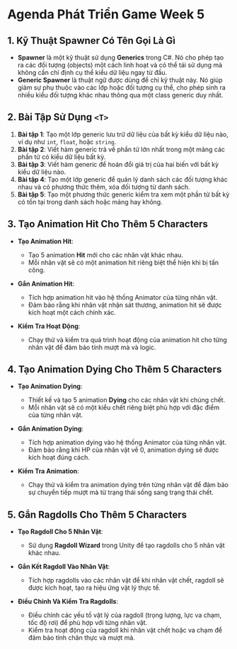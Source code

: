 # Agenda Phát Triển Game Week 5

## 1. Kỹ Thuật Spawner<T> Có Tên Gọi Là Gì

- **Spawner<T>** là một kỹ thuật sử dụng **Generics** trong C#. Nó cho phép tạo ra các đối tượng (objects) một cách linh hoạt và có thể tái sử dụng mà không cần chỉ định cụ thể kiểu dữ liệu ngay từ đầu.
- **Generic Spawner** là thuật ngữ được dùng để chỉ kỹ thuật này. Nó giúp giảm sự phụ thuộc vào các lớp hoặc đối tượng cụ thể, cho phép sinh ra nhiều kiểu đối tượng khác nhau thông qua một class generic duy nhất.

## 2. Bài Tập Sử Dụng `<T>`

1.  **Bài tập 1**: Tạo một lớp generic lưu trữ dữ liệu của bất kỳ kiểu dữ liệu nào, ví dụ như `int`, `float`, hoặc `string`.
2.  **Bài tập 2**: Viết hàm generic trả về phần tử lớn nhất trong một mảng các phần tử có kiểu dữ liệu bất kỳ.
3.  **Bài tập 3**: Viết hàm generic để hoán đổi giá trị của hai biến với bất kỳ kiểu dữ liệu nào.
4.  **Bài tập 4**: Tạo một lớp generic để quản lý danh sách các đối tượng khác nhau và có phương thức thêm, xóa đối tượng từ danh sách.
5.  **Bài tập 5**: Tạo một phương thức generic kiểm tra xem một phần tử bất kỳ có tồn tại trong danh sách hoặc mảng hay không.

## 3. Tạo Animation Hit Cho Thêm 5 Characters

- **Tạo Animation Hit**:

  - Tạo 5 animation **Hit** mới cho các nhân vật khác nhau.
  - Mỗi nhân vật sẽ có một animation hit riêng biệt thể hiện khi bị tấn công.

- **Gắn Animation Hit**:

  - Tích hợp animation hit vào hệ thống Animator của từng nhân vật.
  - Đảm bảo rằng khi nhân vật nhận sát thương, animation hit sẽ được kích hoạt một cách chính xác.

- **Kiểm Tra Hoạt Động**:
  - Chạy thử và kiểm tra quá trình hoạt động của animation hit cho từng nhân vật để đảm bảo tính mượt mà và logic.

## 4. Tạo Animation Dying Cho Thêm 5 Characters

- **Tạo Animation Dying**:

  - Thiết kế và tạo 5 animation **Dying** cho các nhân vật khi chúng chết.
  - Mỗi nhân vật sẽ có một kiểu chết riêng biệt phù hợp với đặc điểm của từng nhân vật.

- **Gắn Animation Dying**:

  - Tích hợp animation dying vào hệ thống Animator của từng nhân vật.
  - Đảm bảo rằng khi HP của nhân vật về 0, animation dying sẽ được kích hoạt đúng cách.

- **Kiểm Tra Animation**:
  - Chạy thử và kiểm tra animation dying trên từng nhân vật để đảm bảo sự chuyển tiếp mượt mà từ trạng thái sống sang trạng thái chết.

## 5. Gắn Ragdolls Cho Thêm 5 Characters

- **Tạo Ragdoll Cho 5 Nhân Vật**:

  - Sử dụng **Ragdoll Wizard** trong Unity để tạo ragdolls cho 5 nhân vật khác nhau.

- **Gắn Kết Ragdoll Vào Nhân Vật**:

  - Tích hợp ragdolls vào các nhân vật để khi nhân vật chết, ragdoll sẽ được kích hoạt, tạo ra hiệu ứng vật lý thực tế.

- **Điều Chỉnh Và Kiểm Tra Ragdolls**:
  - Điều chỉnh các yếu tố vật lý của ragdoll (trọng lượng, lực va chạm, tốc độ rơi) để phù hợp với từng nhân vật.
  - Kiểm tra hoạt động của ragdoll khi nhân vật chết hoặc va chạm để đảm bảo tính chân thực và mượt mà.

